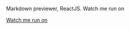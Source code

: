Markdown previewer, ReactJS.
Watch me run on

[Watch me run on](http://www.rlabuonora.com/markdown-preview/)
